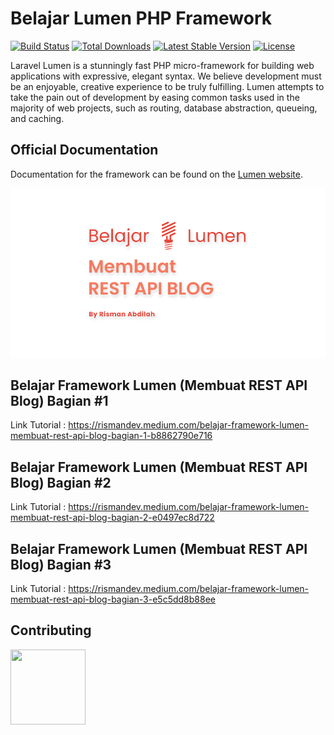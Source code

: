 # Belajar Lumen PHP Framework

[![Build Status](https://travis-ci.org/laravel/lumen-framework.svg)](https://travis-ci.org/laravel/lumen-framework)
[![Total Downloads](https://img.shields.io/packagist/dt/laravel/framework)](https://packagist.org/packages/laravel/lumen-framework)
[![Latest Stable Version](https://img.shields.io/packagist/v/laravel/framework)](https://packagist.org/packages/laravel/lumen-framework)
[![License](https://img.shields.io/packagist/l/laravel/framework)](https://packagist.org/packages/laravel/lumen-framework)

Laravel Lumen is a stunningly fast PHP micro-framework for building web applications with expressive, elegant syntax. We believe development must be an enjoyable, creative experience to be truly fulfilling. Lumen attempts to take the pain out of development by easing common tasks used in the majority of web projects, such as routing, database abstraction, queueing, and caching.

## Official Documentation

Documentation for the framework can be found on the [Lumen website](https://lumen.laravel.com/docs).

<img src="https://raw.githubusercontent.com/rismandev/lumen-blog-api/main/resources/post.png" alt="Photo Medium Post"/>

## Belajar Framework Lumen (Membuat REST API Blog) Bagian #1

Link Tutorial : https://rismandev.medium.com/belajar-framework-lumen-membuat-rest-api-blog-bagian-1-b8862790e716

## Belajar Framework Lumen (Membuat REST API Blog) Bagian #2

Link Tutorial : https://rismandev.medium.com/belajar-framework-lumen-membuat-rest-api-blog-bagian-2-e0497ec8d722

## Belajar Framework Lumen (Membuat REST API Blog) Bagian #3

Link Tutorial : https://rismandev.medium.com/belajar-framework-lumen-membuat-rest-api-blog-bagian-3-e5c5dd8b88ee

## Contributing

<img src="https://avatars.githubusercontent.com/u/42364962?v=4" width="120px" height="120px" />
